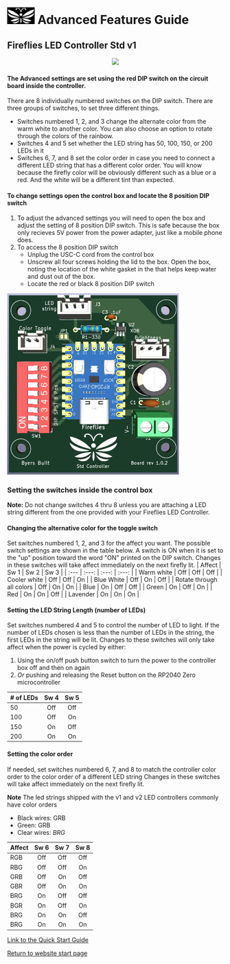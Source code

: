 # <img src="../assets/Firefly_basic_logo.png" width="64">  Advanced Features Guide
## Fireflies LED Controller Std v1
<p align="center">

<img src="/assets/Fireflies_open_box_w_logo.png" width="500">
</p>

#### The Advanced settings are set using the red DIP switch on the circuit board inside the controller.
There are 8 individually numbered switches on the DIP switch.  There are three groups of switches, to set three different things.
  * Switches numbered 1, 2, and 3 change the alternate color from the warm white to another color. You can also choose an option to rotate through the colors of the rainbow.
  * Switches 4 and 5 set whether the LED string has 50, 100, 150, or 200 LEDs in it
  * Switches 6, 7, and 8 set the color order in case you need to connect a different LED string that has a different color order.  You will know because the firefly color will be obviously different such as a blue or a red. And the white will be a different tint than expected.

#### To change settings open the control box and locate the 8 position DIP switch
1. To adjust the advanced settings you will need to open the box and adjust the setting of 8 position DIP switch. This is safe because the box only recieves 5V power from the power adapter, just like a mobile phone does.
2. To access the 8 position DIP switch
    * Unplug the USC-C cord from the control box
    * Unscrew all four screws holding the lid to the box.  Open the box, noting the location of the white gasket in the that helps keep water and dust out of the box.
    * Locate the red or black 8 position DIP switch

<img src="../assets/Fireflies_std_v1_0_2.png" width="400">
 
### Setting the switches inside the control box

**Note:** Do not change switches 4 thru 8 unless you are attaching a LED string different from the one provided with your Fireflies LED Controller.

#### Changing the alternative color for the toggle switch
Set switches numbered 1, 2, and 3 for the affect you want.  The possible switch settings are shown in the table below.  A switch is ON when it is set to the "up" position toward the word "ON" printed on the DIP switch.
Changes in these switches will take affect immediately on the next firefly lit.
| Affect | Sw 1  |  Sw 2 | Sw 3 |
| :--- | :---: | :---: | :---: |
| Warm white | Off | Off | Off |
| Cooler white | Off | Off | On |
| Blue White | Off | On | Off |
| Rotate through all colors | Off | On | On |
| Blue | On | Off | Off |
| Green | On | Off | On |
| Red | On | On | Off |
| Lavender | On | On | On |

#### Setting the LED String Length (number of LEDs)
Set switches numbered 4 and 5 to control the number of LED to light.  If the number of LEDs chosen is less than the number of LEDs in the string, the first LEDs in the string will be lit.
Changes to these switches will only take affect when the power is cycled by either:
  1. Using the on/off push button switch to turn the power to the controller box off and then on again
  2. *Or* pushing and releasing the Reset button on the RP2040 Zero microcontroller
     
| # of LEDs | Sw 4  |  Sw 5 | 
| :--- | :---: | :---: |
| 50 | Off | Off |
| 100 | Off | On |
| 150 | On | Off |
| 200 | On | On |

#### Setting the color order
If needed, set switches numbered 6, 7, and 8 to match the controller color order to the color order of a different LED string
Changes in these switches will take affect immediately on the next firefly lit.

**Note** The led strings shipped with the v1 and v2 LED controllers commonly have color orders
* Black wires: GRB
* Green: GRB
* Clear wires: *BRG*

| Affect | Sw 6  |  Sw 7 | Sw 8 |
| :--- | :---: | :---: | :---: |
| RGB | Off | Off | Off |
| RBG | Off | Off | On |
| GRB | Off | On | Off |
| GBR | Off | On | On |
| BRG | On | Off | Off |
| BGR | On | Off | On |
| BRG | On | On | Off |
| BRG | On | On | On |

[Link to the Quick Start Guide](./Fireflies_controller_std_v1.md)

[Return to website start page](../README.md)
